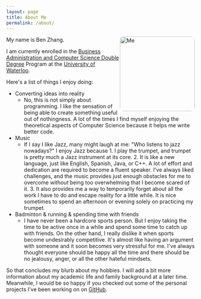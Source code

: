 ```yaml
---
layout: page
title: About Me
permalink: /about/
---
```


<img src="//avatars1.githubusercontent.com/u/5977478" alt="Me" style="width: 200px; border-radius: 10px;user-drag: none;user-select: none;-moz-user-select: none;-webkit-user-drag: none;-webkit-user-select: none;-ms-user-select: none;float:right;" />

My name is Ben Zhang.

I am currently enrolled in the [Business Administration and Computer Science Double Degree](https://uwaterloo.ca/find-out-more/programs/business-administration-computer-science-double-degree) Program at the [University of Waterloo](https://uwaterloo.ca/).

Here's a list of things I enjoy doing:

* Converting ideas into reality
  * No, this is not simply about programming. I like the sensation of being able to create something useful out of nothingness. A lot of the times I find myself enjoying the theoretical aspects of Computer Science because it helps me write better code.
* Music
  * If I say I like Jazz, many might laugh at me: "Who listens to jazz nowadays?" I enjoy Jazz because 1. I play the trumpet, and trumpet is pretty much a Jazz instrument at its core. 2. It is like a new language, just like English, Spanish, Java, or C++. A lot of effort and dedication are required to become a fluent speaker. I've always liked challenges, and the music provides just enough obstacles for me to overcome without being too overwhelming that I become scared of it. 3. It also provides me a way to temporarily forget about all the work I have to do and escape reality for a little while. It is nice sometimes to spend an afternoon or evening solely on practicing my trumpet.
* Badminton & running & spending time with friends
  * I have never been a hardcore sports person. But I enjoy taking the time to be active once in a while and spend some time to catch up with friends. On the other hand, I really dislike it when sports become undesirably competitive. It's almost like having an argument with someone and it soon becomes very stressful for me. I've always thought everyone should be happy all the time and there should be no jealousy, anger, or all the other hateful mindsets.

So that concludes my blurb about my hobbies. I will add a bit more information about my academic life and family background at a later time. Meanwhile, I would be so happy if you checked out some of the personal projects I've been working on on [GitHub](https://github.com/ben-z).
